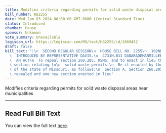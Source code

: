 ```yaml
---
title: Modifies criteria regarding permits for solid waste disposal areas near municipalities
bill_number: HB2255
date: Wed Jan 03 2024 00:00:00 GMT-0600 (Central Standard Time)
status: Introduced
chamber: House
sponsor: Unknown
vote_summary: Unavailable
legiscan_url: https://legiscan.com/MO/text/HB2255/id/2869452
draft: false
bill_text: "|\n  SECOND REGULAR SESSION\n  HOUSE BILL NO. 2255\n  102ND GENERAL ASSEMBLY\n\
  \  INTRODUCED BY REPRESENTATIVE DAVIS.\n  4731H.01I DANARADEMANMILLER,ChiefClerk\n\
  \  AN ACT\n  To repeal section 260.205, RSMo, and to enact in lieu thereof one new\
  \ section relating to\n  solid waste permits.\n  Be it enacted by the General Assembly\
  \ of the state of Missouri, as follows:\n  Section A. Section 260.205, RSMo, is\
  \ repealed and one new section enacted in lieu"
---
```

Modifies criteria regarding permits for solid waste disposal areas near municipalities

---

## Read Full Bill Text

You can view the full text [here](https://legiscan.com/MO/text/HB2255/id/2869452).
